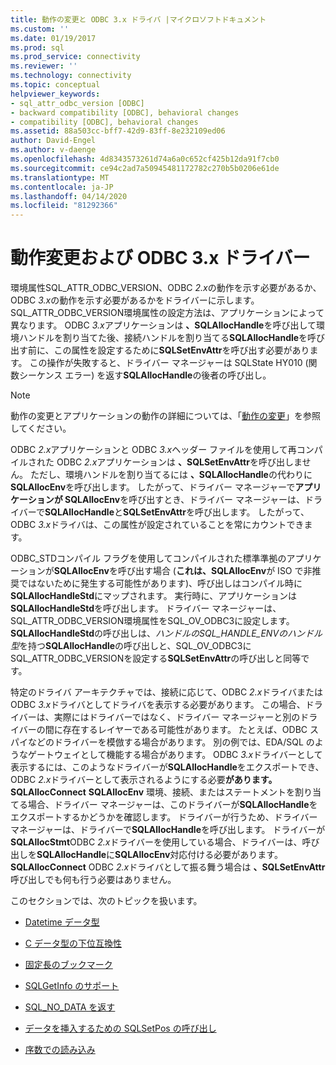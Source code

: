 ```yaml
---
title: 動作の変更と ODBC 3.x ドライバ |マイクロソフトドキュメント
ms.custom: ''
ms.date: 01/19/2017
ms.prod: sql
ms.prod_service: connectivity
ms.reviewer: ''
ms.technology: connectivity
ms.topic: conceptual
helpviewer_keywords:
- sql_attr_odbc_version [ODBC]
- backward compatibility [ODBC], behavioral changes
- compatibility [ODBC], behavioral changes
ms.assetid: 88a503cc-bff7-42d9-83ff-8e232109ed06
author: David-Engel
ms.author: v-daenge
ms.openlocfilehash: 4d8343573261d74a6a0c652cf425b12da91f7cb0
ms.sourcegitcommit: ce94c2ad7a50945481172782c270b5b0206e61de
ms.translationtype: MT
ms.contentlocale: ja-JP
ms.lasthandoff: 04/14/2020
ms.locfileid: "81292366"
---
```

# <a name="behavioral-changes-and-odbc-3x-drivers"></a>動作変更および ODBC 3.x ドライバー
環境属性SQL_ATTR_ODBC_VERSION、ODBC *2.x*の動作を示す必要があるか、ODBC *3.x*の動作を示す必要があるかをドライバーに示します。 SQL_ATTR_ODBC_VERSION環境属性の設定方法は、アプリケーションによって異なります。 ODBC *3.x*アプリケーションは **、SQLAllocHandle**を呼び出して環境ハンドルを割り当てた後、接続ハンドルを割り当てる**SQLAllocHandle**を呼び出す前に、この属性を設定するために**SQLSetEnvAttr**を呼び出す必要があります。 この操作が失敗すると、ドライバー マネージャーは SQLState HY010 (関数シーケンス エラー) を返す**SQLAllocHandle**の後者の呼び出し。  
  
> [!NOTE]  
>  動作の変更とアプリケーションの動作の詳細については、「[動作の変更](../../../odbc/reference/develop-app/behavioral-changes.md)」を参照してください。  
  
 ODBC *2.x*アプリケーションと ODBC *3.x*ヘッダー ファイルを使用して再コンパイルされた ODBC *2.x*アプリケーションは **、SQLSetEnvAttr**を呼び出しません。 ただし、環境ハンドルを割り当てるには **、SQLAllocHandle**の代わりに**SQLAllocEnv**を呼び出します。 したがって、ドライバー マネージャーで**アプリケーションが SQLAllocEnv**を呼び出すとき、ドライバー マネージャーは、ドライバーで**SQLAllocHandle**と**SQLSetEnvAttr**を呼び出します。 したがって、ODBC *3.x*ドライバは、この属性が設定されていることを常にカウントできます。  
  
 ODBC_STDコンパイル フラグを使用してコンパイルされた標準準拠のアプリケーションが**SQLAllocEnv**を呼び出す場合 (**これは、SQLAllocEnv**が ISO で非推奨ではないために発生する可能性があります)、呼び出しはコンパイル時に**SQLAllocHandleStd**にマップされます。 実行時に、アプリケーションは**SQLAllocHandleStd**を呼び出します。 ドライバー マネージャーは、SQL_ATTR_ODBC_VERSION環境属性をSQL_OV_ODBC3に設定します。 **SQLAllocHandleStd**の呼び出しは、*ハンドルのSQL_HANDLE_ENVのハンドル型*を持つ**SQLAllocHandle**の呼び出しと、SQL_OV_ODBC3にSQL_ATTR_ODBC_VERSIONを設定する**SQLSetEnvAttr**の呼び出しと同等です。  
  
 特定のドライバ アーキテクチャでは、接続に応じて、ODBC *2.x*ドライバまたは ODBC *3.x*ドライバとしてドライバを表示する必要があります。 この場合、ドライバーは、実際にはドライバーではなく、ドライバー マネージャーと別のドライバーの間に存在するレイヤーである可能性があります。 たとえば、ODBC スパイなどのドライバーを模倣する場合があります。 別の例では、EDA/SQL のようなゲートウェイとして機能する場合があります。 ODBC *3.x*ドライバーとして表示するには、このようなドライバーが**SQLAllocHandle**をエクスポートでき、ODBC *2.x*ドライバーとして表示されるようにする必要**があります。** **SQLAllocConnect** **SQLAllocEnv** 環境、接続、またはステートメントを割り当てる場合、ドライバー マネージャーは、このドライバーが**SQLAllocHandle**をエクスポートするかどうかを確認します。 ドライバーが行うため、ドライバー マネージャーは、ドライバーで**SQLAllocHandle**を呼び出します。 ドライバーが**SQLAllocStmt**ODBC *2.x*ドライバーを使用している場合、ドライバーは、呼び出しを**SQLAllocHandle**に**SQLAllocEnv**対応付ける必要があります。 **SQLAllocConnect** ODBC *2.x*ドライバとして振る舞う場合は **、SQLSetEnvAttr**呼び出しでも何も行う必要はありません。  
  
 このセクションでは、次のトピックを扱います。  
  
-   [Datetime データ型](../../../odbc/reference/appendixes/datetime-data-types.md)  
  
-   [C データ型の下位互換性](../../../odbc/reference/appendixes/backward-compatibility-of-c-data-types.md)  
  
-   [固定長のブックマーク](../../../odbc/reference/appendixes/fixed-length-bookmarks.md)  
  
-   [SQLGetInfo のサポート](../../../odbc/reference/appendixes/sqlgetinfo-support.md)  
  
-   [SQL_NO_DATA を返す](../../../odbc/reference/appendixes/returning-sql-no-data.md)  
  
-   [データを挿入するための SQLSetPos の呼び出し](../../../odbc/reference/appendixes/calling-sqlsetpos-to-insert-data.md)  
  
-   [序数での読み込み](../../../odbc/reference/appendixes/loading-by-ordinal.md)
